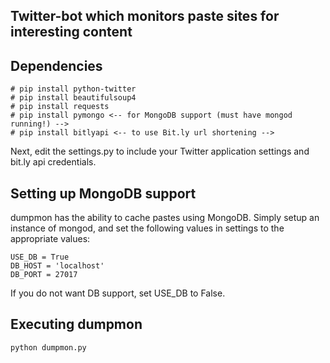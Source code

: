 
## Twitter-bot which monitors paste sites for interesting content

## Dependencies
    # pip install python-twitter
	# pip install beautifulsoup4
	# pip install requests
	# pip install pymongo <-- for MongoDB support (must have mongod running!) -->
	# pip install bitlyapi <-- to use Bit.ly url shortening -->

Next, edit the settings.py to include your Twitter application settings and bit.ly api credentials.

## Setting up MongoDB support
dumpmon has the ability to cache pastes using MongoDB. Simply setup an instance of mongod,
and set the following values in settings to the appropriate values:

	USE_DB = True
	DB_HOST = 'localhost'
	DB_PORT = 27017

If you do not want DB support, set USE_DB to False.

## Executing dumpmon

	python dumpmon.py
